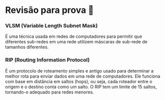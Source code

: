 # Revisão para prova 🥵

### VLSM (Variable Length Subnet Mask)
É uma técnica usada em redes de computadores para permitir que diferentes sub-redes em uma rede utilizem máscaras de sub-rede de tamanhos diferentes.

### RIP (Routing Information Protocol) 
É um protocolo de roteamento simples e antigo usado para determinar a melhor rota para enviar dados em uma rede de computadores. Ele funciona com base em distância em saltos (hops), ou seja, cada roteador entre o origem e o destino conta como um salto. O RIP tem um limite de 15 saltos, tornando-o adequado para redes menores.


